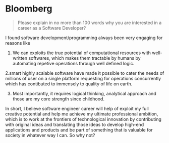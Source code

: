 # Bloomberg

> Please explain in no more than 100 words why you are interested in a career as a Software Developer?

I found software development/programming always been very engaging for reasons like

1. We can exploits the true potential of computational resources with well-written softwares, which makes them tractable by humans by automating repetive operations through well defined logic.

2.smart highly scalable software have made it possible to cater the needs of millions of user on a single platform requesting for operations concurrently which has contibuted to immensely to quality of life on earth.

3. Most importantly, it requires logical thinking, analytical approach and those are my core strength since childhood. 

In short, I believe software engineer career will help of exploit my full creative potential and help me achieve 
my ultimate professional ambition, which is to work at the frontiers of technological innovation by contributing with original ideas and translating those ideas to develop high-end applications and products and be part of something that is valuable for society in whatever way I can. So why not?
